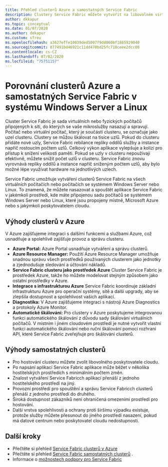 ```yaml
---
title: Přehled clusterů Azure a samostatných Service Fabric
description: Clustery Service Fabric můžete vytvořit na libovolném virtuálním počítači nebo na počítačích se systémem Windows Server nebo Linux. To znamená, že můžete nasazovat a spouštět aplikace Service Fabric v jakémkoli prostředí, kde máte sadu počítačů se systémem Windows Server nebo Linux, které jsou propojeny místně, Microsoft Azure nebo s jakýmkoli poskytovatelem cloudu.
author: dkkapur
ms.topic: conceptual
ms.date: 01/07/2020
ms.author: dekapur
ms.custom: sfrev
ms.openlocfilehash: a3627effe10039ded5007f9dd060bf1865929040
ms.sourcegitcommit: 877491bd46921c11dd478bd25fc718ceee2dcc08
ms.contentlocale: cs-CZ
ms.lasthandoff: 07/02/2020
ms.locfileid: "75751157"
---
```

# <a name="comparing-azure-and-standalone-service-fabric-clusters-on-windows-server-and-linux"></a>Porovnání clusterů Azure a samostatných Service Fabric v systému Windows Server a Linux

Cluster Service Fabric je sada virtuálních nebo fyzických počítačů připojených k síti, do kterých se vaše mikroslužby nasazují a spravují. Počítač nebo virtuální počítač, který je součástí clusteru, se označuje jako uzel clusteru. Clustery se můžou škálovat na tisíce uzlů. Pokud do clusteru přidáte nové uzly, Service Fabric rebilance repliky oddílů služby a instance napříč rostoucím počtem uzlů. Celkový výkon aplikace vylepšuje a kolizí pro přístup k snížení velikosti paměti. Pokud se uzly v clusteru nepoužívají efektivně, můžete snížit počet uzlů v clusteru. Service Fabric znovu vyrovnává repliky oddílů a instance napříč sníženým počtem uzlů, aby bylo možné lépe využívat hardware na jednotlivých uzlech.

Service Fabric umožňuje vytváření clusterů Service Fabric na všech virtuálních počítačích nebo počítačích se systémem Windows Server nebo Linux. To znamená, že můžete nasazovat a spouštět aplikace Service Fabric v jakémkoli prostředí, kde máte připojenou sadu počítačů se systémem Windows Server nebo Linux, které jsou propojeny místně, Microsoft Azure nebo s jakýmkoli poskytovatelem cloudu.

## <a name="benefits-of-clusters-on-azure"></a>Výhody clusterů v Azure

V Azure zajišťujeme integraci s dalšími funkcemi a službami Azure, což usnadňuje a spolehlivě zajišťuje provoz a správu clusteru.

* **Azure Portal:** Azure Portal usnadňuje vytváření a správu clusterů.
* **Azure Resource Manager:** Použití Azure Resource Manager umožňuje snadnou správu všech prostředků používaných clusterem jako jednotky a zjednodušuje sledování a účtování nákladů.
* **Service Fabric clusteru jako prostředek Azure** Cluster Service Fabric je prostředek Azure, takže ho můžete modelovat stejným způsobem jako ostatní prostředky v Azure.
* **Integrace s infrastrukturou Azure** Service Fabric koordinuje základní infrastrukturu Azure pro operační systémy, sítě a další upgrady, aby se zlepšila dostupnost a spolehlivost vašich aplikací.  
* **Diagnostika:** V Azure zajišťujeme integraci s nástroji Azure Diagnostics a protokoly Azure Monitor.
* **Automatické škálování:** Pro clustery v Azure poskytujeme integrovanou funkci automatického škálování z důvodu sady škálování virtuálních počítačů. V místním i jiném cloudovém prostředí je nutné vytvořit vlastní funkci automatického škálování nebo ruční škálování pomocí rozhraní API, které Service Fabric zveřejňuje pro škálování clusterů.

## <a name="benefits-of-standalone-clusters"></a>Výhody samostatných clusterů

* Pro hostování clusteru můžete zvolit libovolného poskytovatele cloudu.
* Po napsání aplikací Service Fabric aplikace může běžet v několika hostitelských prostředích s minimálním počtem změn.
* Znalost vytváření Service Fabricch aplikací přenáší z jednoho hostitelského prostředí na jiný.
* Provozní prostředí pro spouštění a správu Service Fabricch clusterů přenáší z jednoho prostředí do druhého.
* Široká dostupnost zákazníků není ohraničená omezeními prostředí pro hostování.
* Další vrstva spolehlivosti a ochrany proti širšímu výpadku existuje, protože služby můžete přesunout do jiného prostředí nasazení, pokud má datové centrum nebo poskytovatel cloudu nedostupnosti.

## <a name="next-steps"></a>Další kroky

* Přečtěte si přehled [Service Fabric clusterů v Azure](service-fabric-azure-clusters-overview.md)
* Přečtěte si přehled [Service Fabric samostatných clusterů](service-fabric-standalone-clusters-overview.md) .
* Informace o [možnostech podpory pro Service Fabric](service-fabric-support.md)